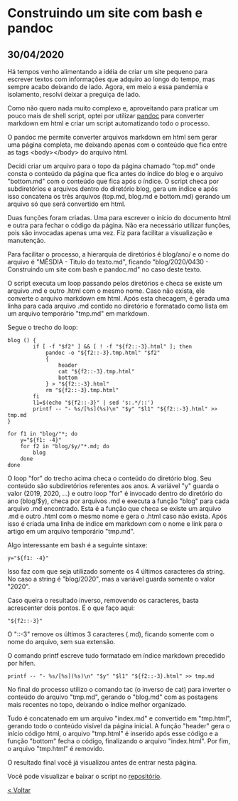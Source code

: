 # Construindo um site com bash e pandoc
## 30/04/2020
Há tempos venho alimentando a idéia de criar um site pequeno para escrever textos com informações que adquiro ao longo do tempo, mas sempre acabo deixando de lado.
Agora, em meio a essa pandemia e isolamento, resolvi deixar a preguiça de lado.

Como não quero nada muito complexo e, aproveitando para praticar um pouco mais de shell script, optei por utilizar [pandoc](https://pandoc.org/) para converter markdown em html e criar um script automatizando todo o processo.

O pandoc me permite converter arquivos markdown em html sem gerar uma página completa, me deixando apenas com o conteúdo que fica entre as tags \<body\>\</body\> do arquivo html.

Decidi criar um arquivo para o topo da página chamado "top.md" onde consta o conteúdo da página que fica antes do índice do blog e o arquivo "bottom.md" com o conteúdo que fica após o índice. O script checa por subdiretórios e arquivos dentro do diretório blog, gera um índice e após isso concatena os três arquivos (top.md, blog.md e bottom.md) gerando um arquivo só que será convertido em html.

Duas funções foram criadas. Uma para escrever o início do documento html e outra para fechar o código da página. Não era necessário utilizar funções, pois são invocadas apenas uma vez. Fiz para facilitar a visualização e manutenção.

Para facilitar o processo, a hierarquia de diretórios é blog/ano/ e o nome do arquivo é "MÊSDIA - Titulo do texto.md", ficando "blog/2020/0430 - Construindo um site com bash e pandoc.md" no caso deste texto.

O script executa um loop passando pelos diretórios e checa se existe um arquivo .md e outro .html com o mesmo nome. Caso não exista, ele converte o arquivo markdown em html. Após esta checagem, é gerada uma linha para cada arquivo .md contido no diretório e formatado como lista em um arquivo temporário "tmp.md" em markdown.

Segue o trecho do loop:

    blog () {
            if [ -f "$f2" ] && [ ! -f "${f2::-3}.html" ]; then
                pandoc -o "${f2::-3}.tmp.html" "$f2"
                {
                    header
                    cat "${f2::-3}.tmp.html"
                    bottom
                } > "${f2::-3}.html"
                rm "${f2::-3}.tmp.html"
            fi
            l1=$(echo "${f2::-3}" | sed 's:.*/::')
            printf -- "- %s/[%s](%s)\n" "$y" "$l1" "${f2::-3}.html" >> tmp.md
    }
    
    for f1 in "blog/"*; do
        y="${f1: -4}"
        for f2 in "blog/$y/"*.md; do
            blog
        done
    done

O loop "for" do trecho acima checa o conteúdo do diretório blog. Seu conteúdo são subdiretórios referentes aos anos. A variável "y" guarda o valor (2019, 2020, ...) e outro loop "for" é invocado dentro do diretório do ano (blog/$y), checa por arquivos .md e executa a função "blog" para cada arquivo .md encontrado.
Esta é a função que checa se existe um arquivo .md e outro .html com o mesmo nome e gera o .html caso não exista. Após isso é criada uma linha de índice em markdown com o nome e link para o artigo em um arquivo temporário "tmp.md".

Algo interessante em bash é a seguinte sintaxe:

    y="${f1: -4}"

Isso faz com que seja utilizado somente os 4 últimos caracteres da string. No caso a string é "blog/2020", mas a variável guarda somente o valor "2020".

Caso queira o resultado inverso, removendo os caracteres, basta acrescenter dois pontos. É o que faço aqui: 

    "${f2::-3}"

O "::-3" remove os últimos 3 caracteres (.md), ficando somente com o nome do arquivo, sem sua extensão.

O comando printf escreve tudo formatado em índice markdown precedido por hífen.

    printf -- "- %s/[%s](%s)\n" "$y" "$l1" "${f2::-3}.html" >> tmp.md

No final do processo utilizo o comando tac (o inverso de cat) para inverter o conteúdo do arquivo "tmp.md", gerando o "blog.md" com as postagens mais recentes no topo, deixando o índice melhor organizado.

Tudo é concatenado em um arquivo "index.md" e convertido em "tmp.html", gerando todo o conteúdo visível da página inicial. A função "header" gera o início código html, o arquivo "tmp.html" é inserido após esse código e a função "bottom" fecha o código, finalizando o arquivo "index.html". Por fim, o arquivo "tmp.html" é removido.

O resultado final você já visualizou antes de entrar nesta página.

Você pode visualizar e baixar o script no [repositório](https://github.com/crdpa/bsg).

[< Voltar](/index.html)
